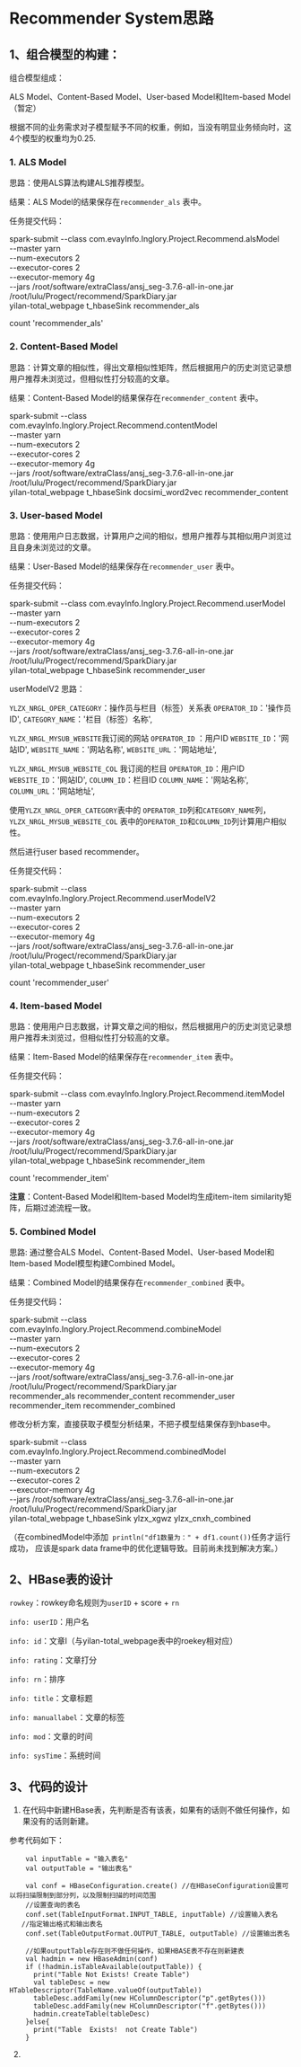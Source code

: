 # Recommender System思路

## 1、组合模型的构建：

组合模型组成：

ALS Model、Content-Based Model、User-based Model和Item-based Model
（暂定）

根据不同的业务需求对子模型赋予不同的权重，例如，当没有明显业务倾向时，这4个模型的权重均为0.25.

### 1. ALS Model

思路：使用ALS算法构建ALS推荐模型。

结果：ALS Model的结果保存在`recommender_als` 表中。

任务提交代码：

spark-submit --class com.evayInfo.Inglory.Project.Recommend.alsModel \
--master yarn \
--num-executors 2 \
--executor-cores 2 \
--executor-memory 4g \
--jars /root/software/extraClass/ansj_seg-3.7.6-all-in-one.jar \
/root/lulu/Progect/recommend/SparkDiary.jar \
yilan-total_webpage t_hbaseSink  recommender_als

count 'recommender_als'

### 2. Content-Based Model

思路：计算文章的相似性，得出文章相似性矩阵，然后根据用户的历史浏览记录想用户推荐未浏览过，但相似性打分较高的文章。

结果：Content-Based Model的结果保存在`recommender_content` 表中。

spark-submit --class com.evayInfo.Inglory.Project.Recommend.contentModel \
--master yarn \
--num-executors 2 \
--executor-cores 2 \
--executor-memory 4g \
--jars /root/software/extraClass/ansj_seg-3.7.6-all-in-one.jar \
/root/lulu/Progect/recommend/SparkDiary.jar \
yilan-total_webpage t_hbaseSink docsimi_word2vec recommender_content

### 3. User-based Model

思路：使用用户日志数据，计算用户之间的相似，想用户推荐与其相似用户浏览过且自身未浏览过的文章。

结果：User-Based Model的结果保存在`recommender_user` 表中。

任务提交代码：

spark-submit --class com.evayInfo.Inglory.Project.Recommend.userModel \
--master yarn \
--num-executors 2 \
--executor-cores 2 \
--executor-memory 4g \
--jars /root/software/extraClass/ansj_seg-3.7.6-all-in-one.jar \
/root/lulu/Progect/recommend/SparkDiary.jar \
yilan-total_webpage t_hbaseSink  recommender_user


userModelV2 思路：

`YLZX_NRGL_OPER_CATEGORY`：操作员与栏目（标签）关系表
  `OPERATOR_ID`：'操作员ID',
  `CATEGORY_NAME`：'栏目（标签）名称',
  

`YLZX_NRGL_MYSUB_WEBSITE`我订阅的网站
  `OPERATOR_ID` ：用户ID
  `WEBSITE_ID`：'网站ID',
  `WEBSITE_NAME`：'网站名称',
  `WEBSITE_URL`：'网站地址',


 `YLZX_NRGL_MYSUB_WEBSITE_COL` 我订阅的栏目
  `OPERATOR_ID`：用户ID
  `WEBSITE_ID`：'网站ID',
  `COLUMN_ID`：栏目ID
  `COLUMN_NAME`：'网站名称',
  `COLUMN_URL`：'网站地址',

使用`YLZX_NRGL_OPER_CATEGORY`表中的 `OPERATOR_ID`列和`CATEGORY_NAME`列，
 `YLZX_NRGL_MYSUB_WEBSITE_COL` 表中的`OPERATOR_ID`和`COLUMN_ID`列计算用户相似性。

然后进行user based recommender。

任务提交代码：

spark-submit --class com.evayInfo.Inglory.Project.Recommend.userModelV2 \
--master yarn \
--num-executors 2 \
--executor-cores 2 \
--executor-memory 4g \
--jars /root/software/extraClass/ansj_seg-3.7.6-all-in-one.jar \
/root/lulu/Progect/recommend/SparkDiary.jar \
yilan-total_webpage t_hbaseSink  recommender_user


count 'recommender_user'


### 4. Item-based Model

思路：使用用户日志数据，计算文章之间的相似，然后根据用户的历史浏览记录想用户推荐未浏览过，但相似性打分较高的文章。

结果：Item-Based Model的结果保存在`recommender_item` 表中。


任务提交代码：

spark-submit --class com.evayInfo.Inglory.Project.Recommend.itemModel \
--master yarn \
--num-executors 2 \
--executor-cores 2 \
--executor-memory 4g \
--jars /root/software/extraClass/ansj_seg-3.7.6-all-in-one.jar \
/root/lulu/Progect/recommend/SparkDiary.jar \
yilan-total_webpage t_hbaseSink  recommender_item

count 'recommender_item'

**注意**：Content-Based Model和Item-based Model均生成item-item similarity矩阵，后期过滤流程一致。


### 5. Combined Model

思路: 通过整合ALS Model、Content-Based Model、User-based Model和Item-based Model模型构建Combined Model。

结果：Combined Model的结果保存在`recommender_combined` 表中。

任务提交代码：

spark-submit --class com.evayInfo.Inglory.Project.Recommend.combineModel \
--master yarn \
--num-executors 2 \
--executor-cores 2 \
--executor-memory 4g \
--jars /root/software/extraClass/ansj_seg-3.7.6-all-in-one.jar \
/root/lulu/Progect/recommend/SparkDiary.jar \
recommender_als recommender_content  recommender_user recommender_item recommender_combined


修改分析方案，直接获取子模型分析结果，不把子模型结果保存到hbase中。

spark-submit --class com.evayInfo.Inglory.Project.Recommend.combinedModel \
--master yarn \
--num-executors 2 \
--executor-cores 2 \
--executor-memory 4g \
--jars /root/software/extraClass/ansj_seg-3.7.6-all-in-one.jar \
/root/lulu/Progect/recommend/SparkDiary.jar \
yilan-total_webpage t_hbaseSink  ylzx_xgwz ylzx_cnxh_combined

（在combinedModel中添加` println("df1数量为：" + df1.count())`任务才运行成功，
应该是spark data frame中的优化逻辑导致。目前尚未找到解决方案。）

## 2、HBase表的设计



`rowkey`：rowkey命名规则为`userID` + score + `rn`

`info: userID`：用户名

`info: id`：文章I（与yilan-total_webpage表中的roekey相对应）

`info: rating`：文章打分

`info: rn`：排序

`info: title`：文章标题

`info: manuallabel`：文章的标签

`info: mod`：文章的时间

`info: sysTime`：系统时间


## 3、代码的设计

1. 在代码中新建HBase表，先判断是否有该表，如果有的话则不做任何操作，如果没有的话则新建。

参考代码如下：

        val inputTable = "输入表名"
        val outputTable = "输出表名"

        val conf = HBaseConfiguration.create() //在HBaseConfiguration设置可以将扫描限制到部分列，以及限制扫描的时间范围
        //设置查询的表名
        conf.set(TableInputFormat.INPUT_TABLE, inputTable) //设置输入表名
       //指定输出格式和输出表名
        conf.set(TableOutputFormat.OUTPUT_TABLE, outputTable) //设置输出表名

        //如果outputTable存在则不做任何操作，如果HBASE表不存在则新建表
        val hadmin = new HBaseAdmin(conf)
        if (!hadmin.isTableAvailable(outputTable)) {
          print("Table Not Exists! Create Table")
          val tableDesc = new HTableDescriptor(TableName.valueOf(outputTable))
          tableDesc.addFamily(new HColumnDescriptor("p".getBytes()))
          tableDesc.addFamily(new HColumnDescriptor("f".getBytes()))
          hadmin.createTable(tableDesc)
        }else{
          print("Table  Exists!  not Create Table")
        }

2.

